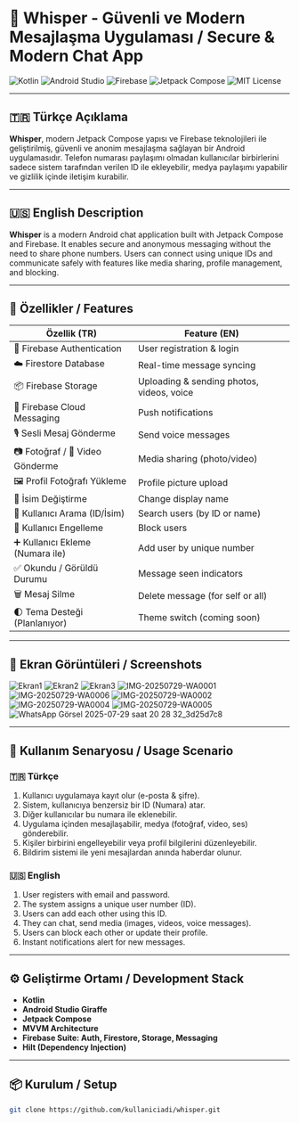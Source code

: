 # 💬 Whisper - Güvenli ve Modern Mesajlaşma Uygulaması / Secure & Modern Chat App

![Kotlin](https://img.shields.io/badge/Kotlin-0095D5?style=for-the-badge&logo=kotlin&logoColor=white)
![Android Studio](https://img.shields.io/badge/Android%20Studio-3DDC84?style=for-the-badge&logo=android-studio&logoColor=white)
![Firebase](https://img.shields.io/badge/Firebase-FFCA28?style=for-the-badge&logo=firebase&logoColor=white)
![Jetpack Compose](https://img.shields.io/badge/Jetpack%20Compose-4285F4?style=for-the-badge&logo=jetpack-compose&logoColor=white)
![MIT License](https://img.shields.io/badge/License-MIT-green?style=for-the-badge)

---

## 🇹🇷 Türkçe Açıklama

**Whisper**, modern Jetpack Compose yapısı ve Firebase teknolojileri ile geliştirilmiş, güvenli ve anonim mesajlaşma sağlayan bir Android uygulamasıdır. Telefon numarası paylaşımı olmadan kullanıcılar birbirlerini sadece sistem tarafından verilen ID ile ekleyebilir, medya paylaşımı yapabilir ve gizlilik içinde iletişim kurabilir.

---

## 🇺🇸 English Description

**Whisper** is a modern Android chat application built with Jetpack Compose and Firebase. It enables secure and anonymous messaging without the need to share phone numbers. Users can connect using unique IDs and communicate safely with features like media sharing, profile management, and blocking.

---

## 🚀 Özellikler / Features

| Özellik (TR) | Feature (EN) |
|--------------|--------------|
| 🔐 Firebase Authentication | User registration & login |
| ☁️ Firestore Database | Real-time message syncing |
| 📦 Firebase Storage | Uploading & sending photos, videos, voice |
| 📩 Firebase Cloud Messaging | Push notifications |
| 🎙️ Sesli Mesaj Gönderme | Send voice messages |
| 📷 Fotoğraf / 🎥 Video Gönderme | Media sharing (photo/video) |
| 🖼️ Profil Fotoğrafı Yükleme | Profile picture upload |
| 📝 İsim Değiştirme | Change display name |
| 🔎 Kullanıcı Arama (ID/İsim) | Search users (by ID or name) |
| 🚫 Kullanıcı Engelleme | Block users |
| ➕ Kullanıcı Ekleme (Numara ile) | Add user by unique number |
| ✅ Okundu / Görüldü Durumu | Message seen indicators |
| 🗑️ Mesaj Silme | Delete message (for self or all) |
| 🌓 Tema Desteği (Planlanıyor) | Theme switch (coming soon) |

---

## 📱 Ekran Görüntüleri / Screenshots

<!-- Görsel bağlantılarını eklemeye devam edebilirsin -->
![Ekran1](https://github.com/user-attachments/assets/e9514855-4806-4c83-9905-21e75e6c398b)
![Ekran2](https://github.com/user-attachments/assets/f65258ac-811f-40ec-9186-c3368b3004b4)
![Ekran3](https://github.com/user-attachments/assets/463769bd-b772-4dc8-bc02-8002a2b3d524)
![IMG-20250729-WA0001](https://github.com/user-attachments/assets/379f0d65-bca7-4cc3-9b2f-0e41b1b0991c)
![IMG-20250729-WA0006](https://github.com/user-attachments/assets/a6944931-7b18-4164-9509-48bd12e93634)
![IMG-20250729-WA0002](https://github.com/user-attachments/assets/24e0661d-afd8-4fcd-9315-98ed02a734c8)
![IMG-20250729-WA0004](https://github.com/user-attachments/assets/33ca7995-6cf8-4528-902b-cd68852617bc)
![IMG-20250729-WA0005](https://github.com/user-attachments/assets/8fd50641-833c-445b-883b-b689512d816f)
![WhatsApp Görsel 2025-07-29 saat 20 28 32_3d25d7c8](https://github.com/user-attachments/assets/af7fd70e-3850-42c3-b4bc-bc5050fc672f)

---

## 🧪 Kullanım Senaryosu / Usage Scenario

### 🇹🇷 Türkçe

1. Kullanıcı uygulamaya kayıt olur (e-posta & şifre).
2. Sistem, kullanıcıya benzersiz bir ID (Numara) atar.
3. Diğer kullanıcılar bu numara ile eklenebilir.
4. Uygulama içinden mesajlaşabilir, medya (fotoğraf, video, ses) gönderebilir.
5. Kişiler birbirini engelleyebilir veya profil bilgilerini düzenleyebilir.
6. Bildirim sistemi ile yeni mesajlardan anında haberdar olunur.

### 🇺🇸 English

1. User registers with email and password.
2. The system assigns a unique user number (ID).
3. Users can add each other using this ID.
4. They can chat, send media (images, videos, voice messages).
5. Users can block each other or update their profile.
6. Instant notifications alert for new messages.

---

## ⚙️ Geliştirme Ortamı / Development Stack

- **Kotlin**
- **Android Studio Giraffe**
- **Jetpack Compose**
- **MVVM Architecture**
- **Firebase Suite: Auth, Firestore, Storage, Messaging**
- **Hilt (Dependency Injection)**

---

## 📦 Kurulum / Setup

```bash
git clone https://github.com/kullaniciadi/whisper.git
